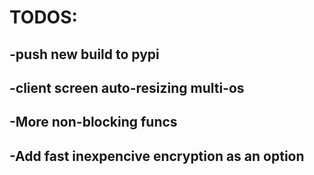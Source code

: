# TODOS:

## -push new build to pypi

## -client screen auto-resizing multi-os

## -More non-blocking funcs

## -Add fast inexpencive encryption as an option